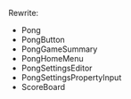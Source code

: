 Rewrite:
 - Pong
 - PongButton
 - PongGameSummary
 - PongHomeMenu
 - PongSettingsEditor
 - PongSettingsPropertyInput
 - ScoreBoard
